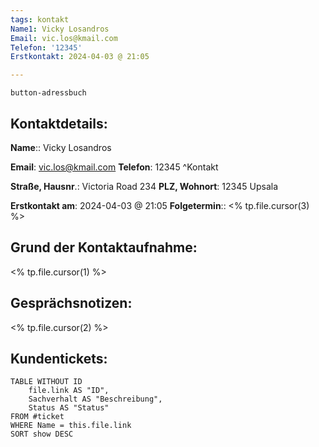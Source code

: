 ```yaml
---
tags: kontakt
Name1: Vicky Losandros
Email: vic.los@kmail.com
Telefon: '12345'
Erstkontakt: 2024-04-03 @ 21:05  

---
```

`button-adressbuch`
## Kontaktdetails:

**Name**:: Vicky Losandros

**Email**: vic.los@kmail.com
**Telefon**: 12345
^Kontakt

**Straße, Hausnr**.: Victoria Road 234
**PLZ, Wohnort**: 12345 Upsala

**Erstkontakt am**: 2024-04-03 @ 21:05 
**Folgetermin**:: <% tp.file.cursor(3) %>

## Grund der Kontaktaufnahme:

<% tp.file.cursor(1) %>

## Gesprächsnotizen:

<% tp.file.cursor(2) %>




## Kundentickets:
```dataview
TABLE WITHOUT ID
	file.link AS "ID",
	Sachverhalt AS "Beschreibung",
	Status AS "Status"
FROM #ticket 
WHERE Name = this.file.link
SORT show DESC
```